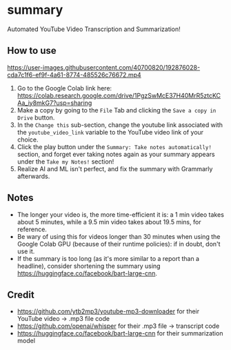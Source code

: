 # summary
Automated YouTube Video Transcription and Summarization!

## How to use
https://user-images.githubusercontent.com/40700820/192876028-cda7c1f6-ef9f-4a61-8774-485526c76672.mp4
1. Go to the Google Colab link here: https://colab.research.google.com/drive/1PgzSwMcE37H40MrR5ztcKCAa_iy8mkG7?usp=sharing
2. Make a copy by going to the `File` Tab and clicking the `Save a copy in Drive` button.
3. In the `Change this` sub-section, change the youtube link associated with the `youtube_video_link` variable to the YouTube video link of your choice.
4. Click the play button under the `Summary: Take notes automatically!` section, and forget ever taking notes again as your summary appears under the `Take my Notes!` section! 
5. Realize AI and ML isn't perfect, and fix the summary with Grammarly afterwards.

## Notes
- The longer your video is, the more time-efficient it is: a 1 min video takes about 5 minutes, while a 9.5 min video takes about 19.5 mins, for reference.
- Be wary of using this for videos longer than 30 minutes when using the Google Colab GPU (because of their runtime policies): if in doubt, don't use it.
- If the summary is too long (as it's more similar to a report than a headline), consider shortening the summary using https://huggingface.co/facebook/bart-large-cnn.

## Credit
- https://github.com/ytb2mp3/youtube-mp3-downloader for their YouTube video -> .mp3 file code
- https://github.com/openai/whisper for their .mp3 file -> transcript code
- https://huggingface.co/facebook/bart-large-cnn for their summarization model
